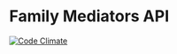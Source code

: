 # Family Mediators API
[![Code Climate](https://codeclimate.com/github/ministryofjustice/family-mediators-api/badges/gpa.svg)](https://codeclimate.com/github/ministryofjustice/family-mediators-api)
